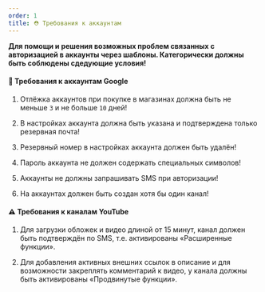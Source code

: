 ```yaml
---
order: 1
title: ⛑️ Требования к аккаунтам
---
```


**Для помощи и решения возможных проблем связанных с авторизацией в аккаунты через шаблоны. Категорически должны быть соблюдены сдедующие условия!**

#### **🛑 Требования к аккаунтам Google**

1. Отлёжка аккаунтов при покупке в магазинах должна быть не меньше `3` и не больше `10` дней!

2. В настройках аккаунта должна быть указана и подтверждена только резервная почта!

3. Резервный номер в настройках аккаунта должен быть удалён!

4. Пароль аккаунта не должен содержать специальных символов!

5. Аккаунты не должны запрашивать SMS при авторизации!

6. На аккаунтах должен быть создан хотя бы один канал!

#### **⚠️ Требования к каналам YouTube**

1. Для загрузки обложек и видео длиной от 15 минут, канал должен быть подтверждён по SMS, т.е. активированы «Расширенные функции».

2. Для добавления активных внешних ссылок в описание и для возможности закреплять комментарий к видео, у канала должны быть активированы «Продвинутые функции».